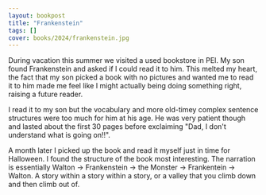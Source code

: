 ```yaml
---
layout: bookpost
title: "Frankenstein"
tags: []
cover: books/2024/frankenstein.jpg
---
```


During vacation this summer we visited a used bookstore in PEI.  My son found Frankenstein and asked if I could read it
to him.  This melted my heart, the fact that my son picked a book with no pictures and wanted me to read it to him made
me feel like I might actually being doing something right, raising a future reader.

I read it to my son but the vocabulary and more old-timey complex sentence structures were too much for him at his age.
He was very patient though and lasted about the first 30 pages before exclaiming "Dad, I don't understand what is going
on!!".  

A month later I picked up the book and read it myself just in time for Halloween.  I found the structure of the book 
most interesting.  The narration is essentially Walton -> Frankenstein -> the Monster -> Frankentein -> Walton.  A story
within a story within a story, or a valley that you climb down and then climb out of.